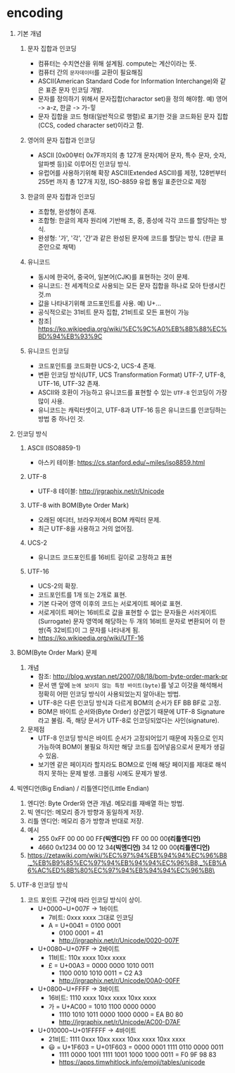 # encoding

1. 기본 개념
    1. 문자 집합과 인코딩
        - 컴퓨터는 수치연산을 위해 설계됨. compute는 계산이라는 뜻.
        - 컴퓨터 간의 `문자데이터`를 교환이 필요해짐
        - ASCII(American Standard Code for Information Interchange)와 같은 표준 문자 인코딩 개발.
        - 문자를 정의하기 위해서 문자집합(charactor set)을 정의 해야함. 예) 영어 -> a-z, 한글 -> 가-힣
        - 문자 집합을 코드 형태(일반적으로 행렬)로 표기한 것을 코드화된 문자 집합(CCS, coded character set)이라고 함.

    2. 영어의 문자 집합과 인코딩
        - ASCII [0x00부터 0x7F까지의 총 127개 문자(제어 문자, 특수 문자, 숫자, 알파벳 등)]로 이루어진 인코딩 방식.
        - 유럽어를 사용하기위해 확장 ASCII(Extended ASCII)를 제정, 128번부터 255번 까지 총 127개 지정, ISO-8859 유럽 통일 표준안으로 제정

    3. 한글의 문자 집합과 인코딩
        - 조합형, 완성형이 존재.
        - 조합형: 한글의 제자 원리에 기반해 초, 중, 종성에 각각 코드를 할당하는 방식.
        - 완셩형: '가', '각', '간'과 같은 완성된 문자에 코드를 할당는 방식. (한글 표준안으로 채택)

    4. 유니코드
        - 동시에 한국어, 중국어, 일본어(CJK)를 표현하는 것이 문제.
        - 유니코드: 전 세계적으로 사용되는 모든 문자 집합을 하나로 모아 탄생시킨 것.m
        - 값을 나타내기위해 코드포인트를 사용. 예) U+...
        - 공식적으로는 31비트 문자 집합, 21비트로 모든 표현이 가능
        - 참조| https://ko.wikipedia.org/wiki/%EC%9C%A0%EB%8B%88%EC%BD%94%EB%93%9C

    5. 유니코드 인코딩 
        - 코드포인트를 코드화한 UCS-2, UCS-4 존재.
        - 변환 인코딩 방식(UTF, UCS Transformation Format) UTF-7, UTF-8, UTF-16, UTF-32 존재.
        - ASCII와 호환이 가능하고 유니코드를 표현할 수 있는 `UTF-8` 인코딩이 가장 많이 사용.
        - 유니코드는 캐릭터셋이고, UTF-8과 UTF-16 등은 유니코드를 인코딩하는 방법 중 하나인 것.

2. 인코딩 방식
    1. ASCII (ISO8859-1)
        - 아스키 테이블: https://cs.stanford.edu/~miles/iso8859.html
    
    2. UTF-8
        - UTF-8 테이블: http://jrgraphix.net/r/Unicode 
    
    3. UTF-8 with BOM(Byte Order Mark)
        - 오래된 에디터, 브라우저에서 BOM 캐릭터 문제.
        - 최근 UTF-8을 사용하고 거의 없어짐.
    
    4. UCS-2
        - 유니코드 코드포인트를 16비트 길이로 고정하고 표현
    
    5. UTF-16
        - UCS-2의 확장.
        - 코드포인트를 1개 또는 2개로 표현.
        - 기본 다국어 영역 이후의 코드는 서로게이트 페어로 표현. 
        - 서로게이트 페어는 16비트로 값을 표현할 수 없는 문자들은 서러게이트(Surrogate) 문자 영역에 해당하는 두 개의 16비트 문자로 변환되어 이 한 쌍(즉 32비트)이 그 문자를 나타내게 됨.
        - https://ko.wikipedia.org/wiki/UTF-16

3. BOM(Byte Order Mark) 문제
    1. 개념
        - 참조: http://blog.wystan.net/2007/08/18/bom-byte-order-mark-pr
        - 문서 맨 앞에 `눈에 보이지 않는 특정 바이트(byte)`를 넣고 이것을 해석해서 정확히 어떤 인코딩 방식이 사용되었는지 알아내는 방법.
        - UTF-8은 다른 인코딩 방식과 다르게 BOM의 순서가 EF BB BF로 고정. 
        - BOM은 바이트 순서와(Byte Order) 상관없기 때문에 UTF-8 Signature라고 불림. 즉, 해당 문서가 UTF-8로 인코딩되었다는 사인(signature).
    2. 문제점
        - UTF-8 인코딩 방식은 바이트 순서가 고정되어있기 때문에 자동으로 인지 가능하여 BOM이 불필요 하지만 해당 코드를 집어넣음으로서 문제가 생길수 있음. 
        - 보기엔 같은 페이지라 할지라도 BOM으로 인해 해당 페이지를 제대로 해석하지 못하는 문제 발생. 크롤링 시에도 문제가 발생.
    

4. 빅엔디언(Big Endian) / 리틀엔디언(Little Endian)
    1. 엔디언: Byte Order와 연관 개념. 메모리를 재배열 하는 방법.
    2. 빅 엔디언: 메모리 증가 방향과 동일하게 저장.
    3. 리틀 엔디언: 메모리 증가 방향과 반대로 저장.
    4. 예시
        - 255 0xFF 00 00 00 FF<b>(빅엔디언)</b> FF 00 00 00<b>(리틀엔디언)</b>
        - 4660 0x1234  00 00 12 34<b>(빅엔디언)</b> 34 12 00 00<b>(리틀엔디언)</b>
    5. https://zetawiki.com/wiki/%EC%97%94%EB%94%94%EC%96%B8,_%EB%B9%85%EC%97%94%EB%94%94%EC%96%B8,_%EB%A6%AC%ED%8B%80%EC%97%94%EB%94%94%EC%96%B8\

5. UTF-8 인코딩 방식
    1. 코드 포인트 구간에 따라 인코딩 방식이 상이.
        * U+0000~U+007F -> 1바이트
          * 7비트: 0xxx xxxx 그대로 인코딩
          * A = U+0041 = 0100 0001
            * 0100 0001 = 41
            * http://jrgraphix.net/r/Unicode/0020-007F
        * U+0080~U+07FF -> 2바이트
          * 11비트: 110x xxxx 10xx xxxx
          * £ = U+00A3 = 0000 0000 1010 0011
            * 1100 0010 1010 0011 = C2 A3
            * http://jrgraphix.net/r/Unicode/00A0-00FF
        * U+0800~U+FFFF -> 3바이트
          * 16비트: 1110 xxxx 10xx xxxx 10xx xxxx
          * 가 = U+AC00 = 1010 1100 0000 0000
            * 1110 1010 1011 0000 1000 0000 = EA B0 80
            * http://jrgraphix.net/r/Unicode/AC00-D7AF
        * U+010000~U+01FFFFF -> 4바이트
          * 21비트: 1111 0xxx 10xx xxxx 10xx xxxx 10xx xxxx
          * 😃 = U+1F603 = U+01F603 = 0000 0001 1111 0110 0000 0011
            * 1111 0000 1001 1111 1001 1000 1000 0011 = F0 9F 98 83
            * https://apps.timwhitlock.info/emoji/tables/unicode



